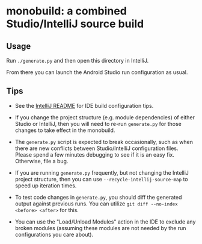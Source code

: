 monobuild: a combined Studio/IntelliJ source build
===

Usage
---
Run `./generate.py` and then open this directory in IntelliJ.

From there you can launch the Android Studio run configuration as usual.

Tips
---
* See the [IntelliJ README](https://github.com/JetBrains/intellij-community/blob/master/README.md)
  for IDE build configuration tips.

* If you change the project structure (e.g. module dependencies) of either Studio or IntelliJ, then
  you will need to re-run `generate.py` for those changes to take effect in the monobuild.

* The `generate.py` script is expected to break occasionally, such as when there are new conflicts
  between Studio/IntelliJ configuration files. Please spend a few minutes debugging to see if it
  is an easy fix. Otherwise, file a bug.

* If you are running `generate.py` frequently, but not changing the IntelliJ project structure,
  then you can use `--recycle-intellij-source-map` to speed up iteration times.

* To test code changes in `generate.py`, you should diff the generated output against previous runs.
  You can utilize `git diff --no-index <before> <after>` for this.

* You can use the "Load/Unload Modules" action in the IDE to exclude any broken modules
  (assuming these modules are not needed by the run configurations you care about).
